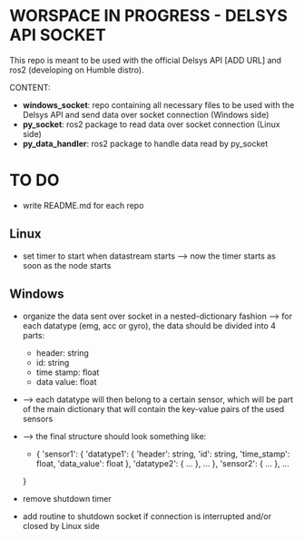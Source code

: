 # WORSPACE IN PROGRESS - DELSYS API SOCKET
This repo is meant to be used with the official Delsys API [ADD URL] and ros2 (developing on Humble distro).

CONTENT:
- **windows_socket**: repo containing all necessary files to be used with the Delsys API and send data over socket connection (Windows side)
- **py_socket**: ros2 package to read data over socket connection (Linux side)
- **py_data_handler**: ros2 package to handle data read by py_socket


# TO DO
- write README.md for each repo

## Linux 
- set timer to start when datastream starts --> now the timer starts as soon as the node starts

## Windows
- organize the data sent over socket in a nested-dictionary fashion --> for each datatype (emg, acc or gyro), the data should be divided into 4 parts: 
    - header: string
    - id: string
    - time stamp: float
    - data value: float
- --> each datatype will then belong to a certain sensor, which will be part of the main dictionary that will contain the key-value pairs of the used sensors
- --> the final structure should look something like:
    - {
        'sensor1': {
            'datatype1': {
                'header': string, 
                'id': string,
                'time_stamp': float,
                'data_value': float
            },
            'datatype2': {
                ...
            },
            ...
        },
        'sensor2': {
            ...
        },
        ...

    }
- remove shutdown timer
- add routine to shutdown socket if connection is interrupted and/or closed by Linux side

